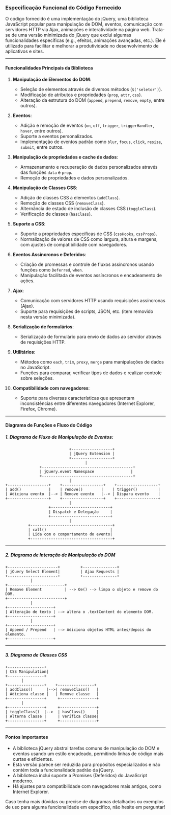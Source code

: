 ### Especificação Funcional do Código Fornecido

O código fornecido é uma implementação do jQuery, uma biblioteca JavaScript popular para manipulação de DOM, eventos, comunicação com servidores HTTP via Ajax, animações e interatividade na página web. Trata-se de uma versão minimizada do jQuery que exclui algumas funcionalidades específicas (e.g., efeitos, animações avançadas, etc.). Ele é utilizado para facilitar e melhorar a produtividade no desenvolvimento de aplicativos e sites.

---

#### Funcionalidades Principais da Biblioteca

1. **Manipulação de Elementos do DOM**:
   - Seleção de elementos através de diversos métodos (`$('seletor')`).
   - Modificação de atributos e propriedades (`prop`, `attr`, `css`).
   - Alteração da estrutura do DOM (`append`, `prepend`, `remove`, `empty`, entre outros).

2. **Eventos**:
   - Adição e remoção de eventos (`on`, `off`, `trigger`, `triggerHandler`, `hover`, entre outros).
   - Suporte a eventos personalizados.
   - Implementação de eventos padrão como `blur`, `focus`, `click`, `resize`, `submit`, entre outros.

3. **Manipulação de propriedades e cache de dados**:
   - Armazenamento e recuperação de dados personalizados através das funções `data` e `prop`.
   - Remoção de propriedades e dados personalizados.

4. **Manipulação de Classes CSS**:
   - Adição de classes CSS a elementos (`addClass`).
   - Remoção de classes CSS (`removeClass`).
   - Alternância de estado de inclusão de classes CSS (`toggleClass`).
   - Verificação de classes (`hasClass`).

5. **Suporte a CSS**:
   - Suporte a propriedades específicas de CSS (`cssHooks`, `cssProps`).
   - Normalização de valores de CSS como largura, altura e margens, com ajustes de compatibilidade com navegadores.

6. **Eventos Assíncronos e Deferidos**:
   - Criação de promessas e controle de fluxos assíncronos usando funções como `Deferred`, `when`.
   - Manipulação facilitada de eventos assíncronos e encadeamento de ações.

7. **Ajax**:
   - Comunicação com servidores HTTP usando requisições assíncronas (Ajax).
   - Suporte para requisições de scripts, JSON, etc. (item removido nesta versão minimizada).

8. **Serialização de formulários**:
   - Serialização de formulário para envio de dados ao servidor através de requisições HTTP.

9. **Utilitários**:
   - Métodos como `each`, `trim`, `proxy`, `merge` para manipulações de dados no JavaScript.
   - Funções para comparar, verificar tipos de dados e realizar controle sobre seleções.

10. **Compatibilidade com navegadores**:
    - Suporte para diversas características que apresentam inconsistências entre diferentes navegadores (Internet Explorer, Firefox, Chrome).

---

#### Diagrama de Funções e Fluxo do Código

##### 1. Diagrama de Fluxo de Manipulação de Eventos:
```
                            +------------------+
                            | jQuery Extension |
                            +------------------+
                                   |
               +----------------------------------------+
               | jQuery.event Namespace                |
               +----------------------------------------+
                            |
+------------------+    +------------------+    +------------------+
| add()            |    | remove()        |    | trigger()         |
| Adiciona evento  |--> | Remove evento   |--> | Dispara evento    |
+------------------+    +------------------+    +------------------+
                            |
                   +--------------------------+
                   | Dispatch e Delegação     |
                   +--------------------------+
                            |
          +------------------------------------+
          | call()                            |
          | Lida com o comportamento do evento|
          +------------------------------------+
```

---

##### 2. Diagrama de Interação de Manipulação do DOM
```
+----------------------+         +---------------+
| jQuery Select Element|         | Ajax Requests |
+----------------------+         +---------------+
           |
+-------------------------+
| Remove Element          | --> Oe() --> limpa o objeto e remove do DOM.
+-------------------------+
           |
+--------------------+
| Alteração de texto | --> altera o .textContent do elemento DOM.
+--------------------+
           |
+--------------------+
| Append / Prepend   | --> Adiciona objetos HTML antes/depois do elemento.
+--------------------+
```

---

##### 3. Diagrama de Classes CSS
```
+----------------+
| CSS Manipulation|
+----------------+
       |
+----------------+    +----------------+
| addClass()      |-->| removeClass()   |
| Adiciona classe |   | Remove classe   |
+----------------+     +----------------+
       |
+----------------+     +----------------+
| toggleClass()  |-->  | hasClass()     |
| Alterna classe |     | Verifica classe|
+----------------+     +----------------+
```

---

#### Pontos Importantes
- A biblioteca jQuery abstrai tarefas comuns de manipulação do DOM e eventos usando um estilo encadeado, permitindo linhas de código mais curtas e eficientes.
- Esta versão parece ser reduzida para propósitos especializados e não contém toda a funcionalidade padrão da jQuery.
- A biblioteca inclui suporte a Promises (Deferidos) do JavaScript moderno.
- Há ajustes para compatibilidade com navegadores mais antigos, como Internet Explorer.

Caso tenha mais dúvidas ou precise de diagramas detalhados ou exemplos de uso para alguma funcionalidade em específico, não hesite em perguntar!